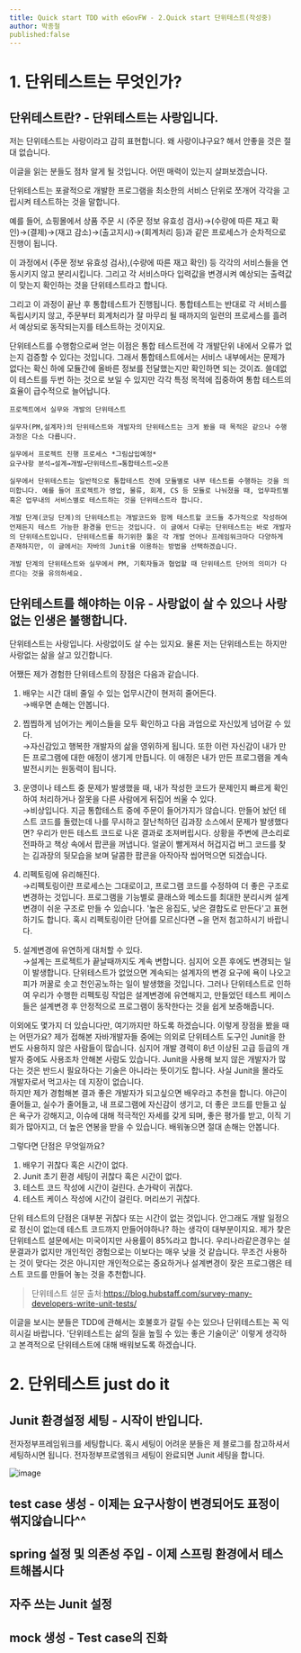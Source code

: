```yaml
---
title: Quick start TDD with eGovFW - 2.Quick start 단위테스트(작성중)
author: 박종철
published:false
--- 
```


# 1. 단위테스트는 무엇인가?

## 단위테스트란? - 단위테스트는 사랑입니다.
저는 단위테스트는 사랑이라고 감히 표현합니다. 왜 사랑이냐구요? 해서 안좋을 것은 절대 없습니다.

이글을 읽는 분들도 점차 알게 될 것입니다. 어떤 매력이 있는지 살펴보겠습니다.

단위테스트는 포괄적으로 개발한 프로그램을 최소한의 서비스 단위로 쪼개어 각각을 고립시켜 테스트하는 것을 말합니다.

예를 들어, 쇼핑몰에서 상품 주문 시 (주문 정보 유효성 검사)→(수량에 따른 재고 확인)→(결제)→(재고 감소)→(출고지시)→(회계처리 등)과 같은 프로세스가 순차적으로 진행이 됩니다.

이 과정에서 (주문 정보 유효성 검사),(수량에 따른 재고 확인) 등 각각의 서비스들을 연동시키지 않고 분리시킵니다. 그리고 각 서비스마다 입력값을 변경시켜 예상되는 출력값이 맞는지 확인하는 것을 단위테스트라고 합니다.

그리고 이 과정이 끝난 후 통합테스트가 진행됩니다. 통합테스트는 반대로 각 서비스를 독립시키지 않고, 주문부터 회계처리가 잘 마무리 될 때까지의 일련의 프로세스를 흘려서 예상되로 동작되는지를 테스트하는 것이지요.

단위테스트를 수행함으로써 얻는 이점은 통합 테스트전에 각 개발단위 내에서 오류가 없는지 검증할 수 있다는 것입니다. 그래서 통합테스트에서는 서비스 내부에서는 문제가 없다는 확신 하에 모듈간에 올바른 정보를 전달했는지만 확인하면 되는 것이죠. 쓸데없이 테스트를 두번 하는 것으로 보일 수 있지만 각각 특정 목적에 집중하여 통합 테스트의 효율이 급수적으로 늘어납니다.

```
프로젝트에서 실무와 개발의 단위테스트

실무자(PM,설계자)의 단위테스트와 개발자의 단위테스트는 크게 봤을 때 목적은 같으나 수행 과정은 다소 다릅니다.

실무에서 프로젝트 진행 프로세스 *그림삽입예정*  
요구사항 분석→설계→개발→단위테스트→통합테스트→오픈  

실무에서 단위테스트는 일반적으로 통합테스트 전에 모듈별로 내부 테스트를 수행하는 것을 의미합니다. 예를 들어 프로젝트가 영업, 물류, 회계, CS 등 모듈로 나눠졌을 때, 업무파트별 혹은 업무내의 서비스별로 테스트하는 것을 단위테스트라 합니다.

개발 단계(코딩 단계)의 단위테스트는 개발코드와 함께 테스트할 코드들 추가적으로 작성하여 언제든지 테스트 가능한 환경을 만드는 것입니다. 이 글에서 다루는 단위테스트는 바로 개발자의 단위테스트입니다. 단위테스트를 하기위한 툴은 각 개발 언어나 프레임워크마다 다양하게 존재하지만, 이 글에서는 자바의 Junit을 이용하는 방법을 선택하겠습니다.

개발 단계의 단위테스트와 실무에서 PM, 기획자들과 협업할 때 단위테스트 단어의 의미가 다르다는 것을 유의하세요.
```

## 단위테스트를 해야하는 이유 - 사랑없이 살 수 있으나 사랑없는 인생은 불행합니다.
단위테스트는 사랑입니다. 사랑없이도 살 수는 있지요. 물론 저는 단위테스트는 하지만 사랑없는 삶을 살고 있긴합니다.

어쨌든 제가 경험한 단위테스트의 장점은 다음과 같습니다.
1. 배우는 시간 대비 줄일 수 있는 업무시간이 현저히 줄어든다.  
→배우면 손해는 안봅니다.

2. 찝찝하게 넘어가는 케이스들을 모두 확인하고 다음 과업으로 자신있게 넘어갈 수 있다.  
→자신감있고 행복한 개발자의 삶을 영위하게 됩니다. 또한 이런 자신감이 내가 만든 프로그램에 대한 애정이 생기게 만듭니다. 이 애정은 내가 만든 프로그램을 계속 발전시키는 원동력이 됩니다.

3. 운영이나 테스트 중 문제가 발생했을 때, 내가 작성한 코드가 문제인지 빠르게 확인하여 처리하거나 잘못을 다른 사람에게 뒤집어 씌울 수 있다.  
→비상입니다. 지금 통합테스트 중에 주문이 들어가지가 않습니다. 만들어 놨던 테스트 코드를 돌렸는데 나를 무시하고 잘난척하던 김과장 소스에서 문제가 발생했다면? 우리가 만든 테스트 코드로 나온 결과로 조져버립시다. 상황을 주변에 큰소리로 전파하고 책상 속에서 팝콘을 꺼냅니다. 얼굴이 빨게져서 허겁지겁 버그 코드를 찾는 김과장의 뒷모습을 보며 달콤한 팝콘을 아작아작 씹어먹으면 되겠습니다.

4. 리펙토링에 유리해진다.  
→리펙토링이란 프로세스는 그대로이고, 프로그램 코드를 수정하여 더 좋은 구조로 변경하는 것입니다. 프로그램을 기능별로 클래스와 메소드를 최대한 분리시켜 설계변경이 쉬운 구조로 만들 수 있습니다. '높은 응집도, 낮은 결합도로 만든다'고 표현하기도 합니다. 혹시 리펙토링이란 단어를 모르신다면 ~을 먼저 첨고하시기 바랍니다.

5. 설계변경에 유연하게 대처할 수 있다.  
→설계는 프로젝트가 끝날때까지도 계속 변합니다. 심지어 오픈 후에도 변경되는 일이 발생합니다. 단위테스트가 없었으면 계속되는 설계자의 변경 요구에 욕이 나오고 피가 꺼꿀로 솟고 천인공노하는 일이 발생했을 것입니다. 그러나 단위테스트로 인하여 우리가 수행한 리펙토링 작업은 설계변경에 유연해지고, 만들었던 테스트 케이스들은 설계변경 후 안정적으로 프로그램이 동작한다는 것을 쉽게 보증해줍니다.

이외에도 몇가지 더 있습니다만, 여기까지만 하도록 하겠습니다. 이렇게 장점을 봤을 때는 어떤가요?
제가 접해본 자바개발자들 중에는 의외로 단위테스트 도구인 Junit을 한번도 사용하지 않은 사람들이 많습니다. 심지어 개발 경력이 8년 이상된 고급 등급의 개발자 중에도 사용조차 안해본 사람도 있습니다. Junit을 사용해 보지 않은 개발자가 많다는 것은 반드시 필요하다는 기술은 아니라는 뜻이기도 합니다. 사실 Junit을 몰라도 개발자로서 먹고사는 데 지장이 없습니다.  
하지만 제가 경험해본 결과 좋은 개발자가 되고싶으면 배우라고 추천을 합니다. 야근이 줄어들고, 실수가 줄어들고, 내 프로그램에 자신감이 생기고, 더 좋은 코드를 만들고 싶은 욕구가 강해지고, 이슈에 대해 적극적인 자세를 갖게 되며, 좋은 평가를 받고, 이직 기회가 많아지고, 더 높은 연봉을 받을 수 있습니다. 배워놓으면 절대 손해는 안봅니다. 

그렇다면 단점은 무엇일까요?  
1. 배우기 귀찮다 혹은 시간이 없다.
2. Junit 초기 환경 세팅이 귀찮다 혹은 시간이 없다.
3. 테스트 코드 작성에 시간이 걸린다. 손가락이 귀찮다.
4. 테스트 케이스 작성에 시간이 걸린다. 머리쓰기 귀찮다.  
  
단위 테스트의 단점은 대부분 귀찮다 또는 시간이 없는 것입니다. 안그래도 개발 일정으로 정신이 없는데 테스트 코드까지 만들어야하나? 하는 생각이 대부분이지요. 제가 찾은 단위테스트 설문에서는 미국이지만 사용률이 85%라고 합니다. 우리나라같은경우는 설문결과가 없지만 개인적인 경험으로는 이보다는 매우 낮을 것 같습니다. 무조건 사용하는 것이 맞다는 것은 아니지만 개인적으로는 중요하거나 설계변경이 잦은 프로그램은 테스트 코드를 만들어 놓는 것을 추천합니다.  
> 단위테스트 설문 출처:https://blog.hubstaff.com/survey-many-developers-write-unit-tests/

이글을 보시는 분들은 TDD에 관해서는 호불호가 갈릴 수는 있으나 단위테스트는 꼭 익히시길 바랍니다. '단위테스트는 삶의 질을 높힐 수 있는 좋은 기술이군' 이렇게 생각하고 본격적으로 단위테스트에 대해 배워보도록 하겠습니다.

# 2. 단위테스트 just do it
## Junit 환경설정 세팅 - 시작이 반입니다.
전자정부프레임워크를 세팅합니다. 혹시 세팅이 어려운 분들은 제 블로그를 참고하셔서 세팅하시면 됩니다.
전자정부프로엠워크 세팅이 완료되면 Junit 세팅을 합니다.

![image](https://user-images.githubusercontent.com/35021788/43762576-45750580-9a63-11e8-8be0-793421850521.png)

## test case 생성 - 이제는 요구사항이 변경되어도 표정이 썪지않습니다^^

## spring 설정 및 의존성 주입 - 이제 스프링 환경에서 테스트해봅시다

## 자주 쓰는 Junit 설정

## mock 생성 - Test case의 진화

